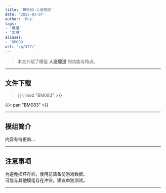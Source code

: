 ```yaml
---
title: 'BM083-人造隧道'
date: '2025-03-07'
author: 'Bny'
tags:
- '模组'
- '实用'
aliases:
- 'BM083'
url: '/p/477/'
---
```


> 本文介绍了模组 **人造隧道** 的功能与特点。

---

## 文件下载  

> {{< mod "BM083" >}}  

{{< pan "BM083" >}}  

---

## 模组简介

>  
内容有待更新...  

---

## 注意事项

>  
为避免损坏存档，使用前请备份游戏数据。  
可能与其他模组存在冲突，建议单独测试。  

---

